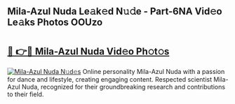 ## Mila-Azul Nuda Le𝚊k𝚎d N𝚞𝚍e - Part-6NA Vid𝚎o Le𝚊ks Photos OOUzo

# <h2><a href="http://fbco49.evod.top/?m=Mila-Azul+Nuda">🔗 👉🔴 Mila-Azul Nuda Vid𝚎o Ph𝚘t𝚘s</a></h2>

[![Mila-Azul Nuda N𝚞d𝚎s](https://i.imgur.com/8V9OHl7.gif)](http://fbco49.evod.top/?m=Mila-Azul+Nuda)
Online personality Mila-Azul Nuda with a passion for dance and lifestyle, creating engaging content. Respected scientist Mila-Azul Nuda, recognized for their groundbreaking research and contributions to their field. 
